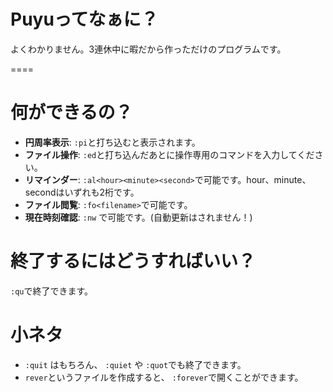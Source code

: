 # Puyuってなぁに？
よくわかりません。3連休中に暇だから作っただけのプログラムです。

====

# 何ができるの？
 - **円周率表示**: `:pi`と打ち込むと表示されます。
 - **ファイル操作**: `:ed`と打ち込んだあとに操作専用のコマンドを入力してください。
 - **リマインダー**: `:al<hour><minute><second>`で可能です。hour、minute、secondはいずれも2桁です。
 - **ファイル閲覧**: `:fo<filename>`で可能です。
 - **現在時刻確認**: `:nw` で可能です。(自動更新はされません！) 

# 終了するにはどうすればいい？
`:qu`で終了できます。

# 小ネタ
 - `:quit` はもちろん、 `:quiet` や `:quot`でも終了できます。
 - `rever`というファイルを作成すると、 `:forever`で開くことができます。